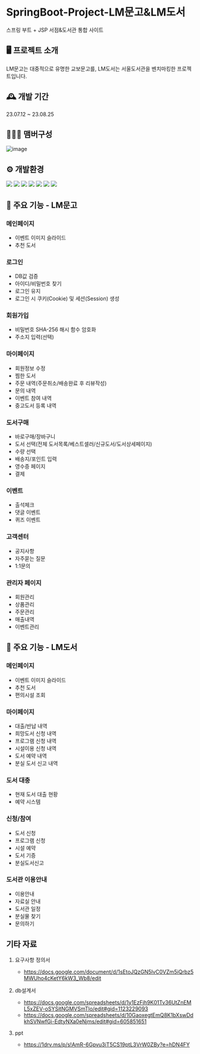 # SpringBoot-Project-LM문고&LM도서
스프링 부트 + JSP 서점&도서관 통합 사이트
## 🖥️ 프로젝트 소개
LM문고는 대중적으로 유명한 교보문고를, LM도서는 서울도서관을 벤치마킹한 프로젝트입니다. 
## 🕰️ 개발 기간
23.07.12 ~ 23.08.25
## 🧑‍🤝‍🧑 맴버구성
![image](https://github.com/rarararararaa/project_lm/assets/95171793/7dedd79a-0cb4-429d-8562-a9d6b9524e2c)

## ⚙️ 개발환경
<img src="https://img.shields.io/badge/Java-FCC624?style=for-the-badge&logoColor=black"> <img src="https://img.shields.io/badge/spring-6DB33F?style=for-the-badge&logo=spring&logoColor=black">
<img src="https://img.shields.io/badge/oracle 11g-F80000?style=for-the-badge&logo=oracle&logoColor=white">
<img src="https://img.shields.io/badge/javascript-F7DF1E?style=for-the-badge&logo=javascript&logoColor=black">
<img src="https://img.shields.io/badge/jquery-0769AD?style=for-the-badge&logo=jquery&logoColor=black">
<img src="https://img.shields.io/badge/HTML5-E34F26?style=for-the-badge&logo=html5&logoColor=black">
<img src="https://img.shields.io/badge/css3-1572B6?style=for-the-badge&logo=css3&logoColor=black">

## 📌 주요 기능 - LM문고
### 메인페이지
- 이벤트 이미지 슬라이드
- 추천 도서
### 로그인
- DB값 검증
- 아이디/비밀번호 찾기
- 로그인 유지
- 로그인 시 쿠키(Cookie) 및 세션(Session) 생성
### 회원가입
- 비밀번호 SHA-256 해시 함수 암호화
- 주소지 입력(선택)
### 마이페이지
- 회원정보 수정
- 찜한 도서
- 주문 내역(주문취소/배송완료 후 리뷰작성)
- 문의 내역
- 이벤트 참여 내역
- 중고도서 등록 내역
### 도서구매
- 바로구매/장바구니
- 도서 선택(전체 도서목록/베스트셀러/신규도서/도서상세페이지)
- 수량 선택
- 배송지/포인트 입력
- 영수증 페이지
- 결제
### 이벤트
- 출석체크
- 댓글 이벤트
- 퀴즈 이벤트
### 고객센터
- 공지사항
- 자주묻는 질문
- 1:1문의
### 관리자 페이지
- 회원관리
- 상품관리
- 주문관리
- 매출내역
- 이벤트관리

## 📌 주요 기능 - LM도서
### 메인페이지
- 이벤트 이미지 슬라이드
- 추천 도서
- 편의시설 조회
### 마이페이지
- 대출/반납 내역
- 희망도서 신청 내역
- 프로그램 신청 내역
- 시설이용 신청 내역
- 도서 예약 내역
- 분실 도서 신고 내역
### 도서 대충
- 현재 도서 대출 현황
- 예약 시스템
### 신청/참여
- 도서 신청
- 프로그램 신청
- 시설 예약
- 도서 기증
- 분실도서신고
### 도서관 이용안내
- 이용안내
- 자료실 안내
- 도서관 일정
- 분실물 찾기
- 문의하기


## 기타 자료
1. 요구사항 정의서
    - https://docs.google.com/document/d/1sEtoJQzGN5lvC0VZm5iQrbz5MWUho4cKetY6kW3_Wb8/edit

2. db설계서
    - https://docs.google.com/spreadsheets/d/1y1EzFjh9K01Tv36UtZnEML5xZEV-oSYSitNGMVSmTlo/edit#gid=1123229093
    - https://docs.google.com/spreadsheets/d/10GaoxegtEmQ8K1bXswDdkhSVNwfGi-EdtyNXa0eNjms/edit#gid=605851651
3. ppt
    - https://1drv.ms/p/s!AmR-6Gpvu3iT5CS19ptL3VrW0ZBy?e=hDN4FY
